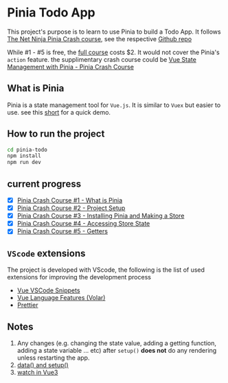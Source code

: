 # Pinia Todo App

This project's purpose is to learn to use Pinia to build a Todo App. It follows [The Net Ninja Pinia Crash course](https://www.youtube.com/watch?v=u0B9dysw29A&list=PL4cUxeGkcC9hp28dYyYBy3xoOdoeNw-hD), see the respective [Github repo](https://github.com/iamshaunjp/Pinia-with-Vue-3)

While #1 - #5 is free, the [full course](https://netninja.dev/p/pinia-crash-course) costs $2. It would not cover the Pinia's `action` feature. the supplimentary crash course could be [Vue State Management with Pinia - Pinia Crash Course](https://www.youtube.com/watch?v=YG1Q3bT0X6o&t=665s)



## What is Pinia

Pinia is a state management tool for `Vue.js`. It is similar to `Vuex` but easier to use.
see this [short](https://youtube.com/shorts/EFm9s4xSerE?feature=share) for a quick demo.

## How to run the project

```bash
cd pinia-todo
npm install
npm run dev
```

## current progress

- [x] [Pinia Crash Course #1 - What is Pinia]
- [x] [Pinia Crash Course #2 - Project Setup]
- [x] [Pinia Crash Course #3 - Installing Pinia and Making a Store]
- [x] [Pinia Crash Course #4 - Accessing Store State]
- [x] [Pinia Crash Course #5 - Getters]

[Pinia Crash Course #1 - What is Pinia]: https://www.youtube.com/watch?v=u0B9dysw29A&list=PL4cUxeGkcC9hp28dYyYBy3xoOdoeNw-hD&index=1
[Pinia Crash Course #2 - Project Setup]: https://www.youtube.com/watch?v=nI7BOwcEUhk&list=PL4cUxeGkcC9hp28dYyYBy3xoOdoeNw-hD&index=2
[Pinia Crash Course #3 - Installing Pinia and Making a Store]: https://www.youtube.com/watch?v=8HI_pF4MwUo&list=PL4cUxeGkcC9hp28dYyYBy3xoOdoeNw-hD&index=3
[Pinia Crash Course #4 - Accessing Store State]: https://www.youtube.com/watch?v=9ug3DaR1sHY&list=PL4cUxeGkcC9hp28dYyYBy3xoOdoeNw-hD&index=4
[Pinia Crash Course #5 - Getters]: https://www.youtube.com/watch?v=FQIGu-w7xZ4&list=PL4cUxeGkcC9hp28dYyYBy3xoOdoeNw-hD&index=5

## `VScode` extensions

The project is developed with VScode, the following is the list of used extensions for improving the development process

- [Vue VSCode Snippets](https://marketplace.visualstudio.com/items?itemName=sdras.vue-vscode-snippets)
- [Vue Language Features (Volar)](https://marketplace.visualstudio.com/items?itemName=Vue.volar)
- [Prettier](https://marketplace.visualstudio.com/items?itemName=esbenp.prettier-vscode)

## Notes

1. Any changes (e.g. changing the state value, adding a getting function, adding a state variable ... etc) after `setup()` **does not** do any rendering unless restarting the app.
2. [data() and setup()](https://stackoverflow.com/questions/64105088/vue-3-composition-api-data-function)
3. [watch in Vue3](https://www.youtube.com/watch?v=mM-P7S2sXQ4)